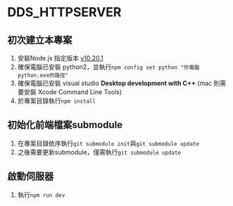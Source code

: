 # DDS_HTTPSERVER

## 初次建立本專案
1. 安裝Node.js 指定版本 [v10.20.1](https://nodejs.org/download/release/v10.20.1/)
2. 確保電腦已安裝 python2，並執行`npm config set python "你電腦python.exe的路徑"`
3. 確保電腦已安裝 visual studio **Desktop development with C++** (mac 則需要安裝 Xcode Command Line Tools)
4. 於專案目錄執行`npm install`

## 初始化前端檔案submodule
1. 在專案目錄依序執行`git submodule init`與`git submodule update`
2. 之後需要更新submodule，僅需執行`git submodule update`

## 啟動伺服器
1. 執行`npm run dev`
